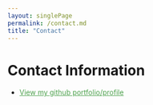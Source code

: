 ```yaml
---
layout: singlePage
permalink: /contact.md
title: "Contact"
---
```


# Contact Information


<ul>
<li>
<a href="http://github.com/pinardemetci" style="color:#4EA24E" target="_blank"> View my github portfolio/profile
<i class="fa fa-lg fa-github"></i></a>
</li>
</ul>